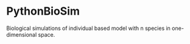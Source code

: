 # PythonBioSim
Biological simulations of individual based model with n species in one-dimensional space.
